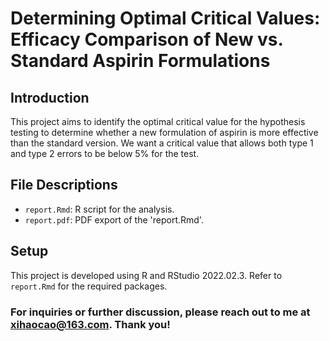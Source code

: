 # Determining Optimal Critical Values: Efficacy Comparison of New vs. Standard Aspirin Formulations

## Introduction
This project aims to identify the optimal critical value for the hypothesis testing to determine whether a new formulation of aspirin is more effective than the standard version. We want a critical value that allows both type 1 and type 2 errors to be below 5% for the test.

## File Descriptions
- `report.Rmd`: R script for the analysis.
- `report.pdf`: PDF export of the 'report.Rmd'.

## Setup
This project is developed using R and RStudio 2022.02.3. Refer to `report.Rmd` for the required packages.

### For inquiries or further discussion, please reach out to me at [xihaocao@163.com](mailto:xihaocao@163.com). Thank you!
